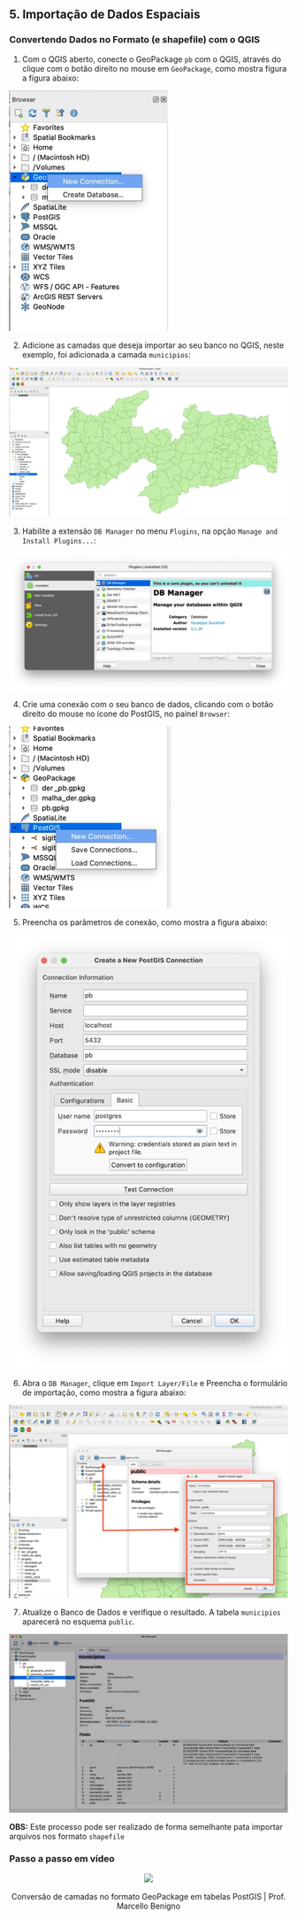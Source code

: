 ## 5. Importação de Dados Espaciais

### Convertendo Dados no Formato (e shapefile) com o QGIS

1. Com o QGIS aberto, conecte o GeoPackage `pb` com o QGIS, através do clique com o botão direito no mouse em `GeoPackage`, como mostra figura a figura abaixo:

![](../img/conversao_1.jpg)

2. Adicione as camadas que deseja importar ao seu banco no QGIS, neste exemplo, foi adicionada a camada `municipios`:

![](../img/conversao_2.jpg)

3. Habilite a extensão `DB Manager` no menu `Plugins`, na opção `Manage and Install Plugins...`:

![](../img/conversao_3.jpg)

4. Crie uma conexão com o seu banco de dados, clicando com o botão direito do mouse no ícone do PostGIS, no painel `Browser`:

![](../img/conversao_4.jpg)

5. Preencha os parâmetros de conexão, como mostra a figura abaixo:

![](../img/conversao_5.jpg)

6. Abra o `DB Manager`, clique em `Import Layer/File` e Preencha o formulário de importação, como mostra a figura abaixo:

![](../img/conversao_6.jpg)

7. Atualize o Banco de Dados e verifique o resultado. A tabela `municipios` aparecerá no esquema `public`.

![](../img/conversao_7.jpg)

**OBS:** Este processo pode ser realizado de forma semelhante pata importar arquivos nos formato `shapefile`

### Passo a passo em vídeo

<div align="center">

[![](http://img.youtube.com/vi/6WQRTcFF5kg/0.jpg)](http://www.youtube.com/watch?v=6WQRTcFF5kg "Como instalar PostgreSQL com PostGIS no Windows")

Conversão de camadas no formato GeoPackage em tabelas PostGIS | Prof. Marcello Benigno

</div>
